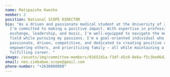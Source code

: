 ```yaml
---
name: Matipaishe Kweshe
member: 2
position: National SCOPE DIRECTOR
bio: "As a driven and passionate medical student at the University of Zimbabwe,
  I'm committed to making a positive impact. With expertise in professional
  exchange, leadership, and music, I'm well-equipped to navigate the medical
  field while pursuing my passions. I'm a goal-oriented individual who's
  passionate, driven, competitive, and dedicated to creating positive change,
  empowering others, and prioritizing family – all while maintaining a
  fulfilling career. "
image: /assets/img/committee-members/01652d1a-f3df-45c0-8e6a-f5c3be064264.jpeg
email: neo.zimbabwe.scope@gmail.com
phone-number: "+2630000000"
---
```

